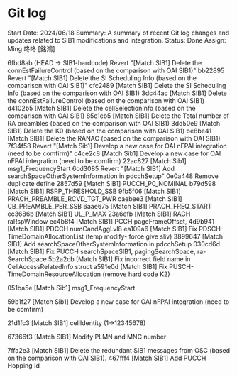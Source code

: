 # Git log

Start Date: 2024/06/18
Summary: A summary of recent Git log changes and updates related to SIB1 modifications and integration.
Status: Done
Assign: Ming 咚咚 [銘鴻]

6fbd8ab (HEAD -> SIB1-hardcode) Revert "[Match SIB1] Delete the connEstFailureControl (based on the comparison with OAI SIB1)"
bb22895 Revert "[Match SIB1] Delete the SI Scheduling Info (based on the comparison with OAI SIB1)"
cfc2489 [Match SIB1] Delete the SI Scheduling Info (based on the comparison with OAI SIB1)
3dc44ac [Match SIB1] Delete the connEstFailureControl (based on the comparison with OAI SIB1)
d4102b5 [Match SIB1] Delete the cellSelectionInfo (based on the comparison with OAI SIB1)
85e1cb5 [Match SIB1] Delete the Total number of RA preambles (based on the comparison with OAI SIB1)
3dd50e9 [Match SIB1] Delete the K0 (based on the comparison with OAI SIB1)
be8be41 [Match SIB1] Delete the RANAC (based on the comparison with OAI SIB1)
7f34f58 Revert "[Match Sib1] Develop a new case for OAI nFPAI integration (need to be comfirm)"
c4ce2c8 [Match Sib1] Develop a new case for OAI nFPAI integration (need to be comfirm)
22ac827 [Match Sib1] msg1_FrequencyStart
6cd3085 Revert "[Match SIB1] Add searchSpaceOtherSystemInformation in pdcchSetup"
0e0a448 Remove duplicate define
2857d59 [Match SIB1]  PUCCH_P0_NOMINAL
b79d598 [Match SIB1]  RSRP_THRESHOLD_SSB
9fb5f06 [Match SIB1]  PRACH_PREAMBLE_RCVD_TGT_PWR
caebee3 [Match SIB1]  CB_PREAMBLE_PER_SSB
6aae675 [Match SIB1]  PRACH_FREQ_START
ec3686b [Match SIB1]  UL_P_MAX
23a6efb [Match SIB1]  RACH raRspWindow
ec4b8f4 [Match SIB1]  PCCH pageFrameOffset,
4d9b941 [Match SIB1]  PDCCH numCandAggLvl8
ea109a6 [Match SIB1] Fix PDSCH-TimeDomainAllocationList (temp modify- force give sliv)
3899647 [Match SIB1] Add searchSpaceOtherSystemInformation in pdcchSetup
030cd6d [Match SIB1] Fix PUCCH searchSpaceSIB1, pagingSearchSpace, ra-SearchSpace
5b2a2cb [Match SIB1] Fix incorrect field name in CellAccessRelatedInfo struct
a591e0d [Match SIB1] Fix PUSCH-TimeDomainResourceAllocation (remove hard code K2)

051ba5e [Match Sib1] msg1_FrequencyStart

59b1f27 [Match Sib1] Develop a new case for OAI nFPAI integration (need to be comfirm)

21d1fc3 [Match SIB1] cellIdentity (1->12345678)

67366f3 [Match SIB1] Modify PLMN and MNC number

7ffa2e3 [Match SIB1] Delete the redundant SIB1 messages from OSC (based on the comparison with OAI SIB1).
467fff4 [Match SIB1] Add PUCCH Hopping Id